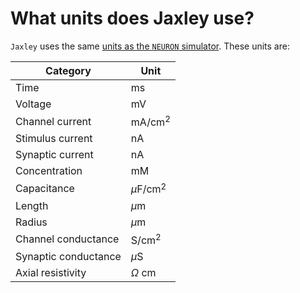 # What units does Jaxley use?

`Jaxley` uses the same [units as the `NEURON` simulator](https://www.neuron.yale.edu/neuron/static/docs/units/unitchart.html). These units are:

Category             | Unit
--------             | ----
Time                 | ms
Voltage              | mV
Channel current      | mA/cm$^2$
Stimulus current     | nA
Synaptic current     | nA
Concentration        | mM
Capacitance          | $\mu$F/cm$^2$
Length	             | $\mu$m
Radius	             | $\mu$m
Channel conductance  | S/cm$^2$
Synaptic conductance | $\mu$S
Axial resistivity    | $\Omega$ cm